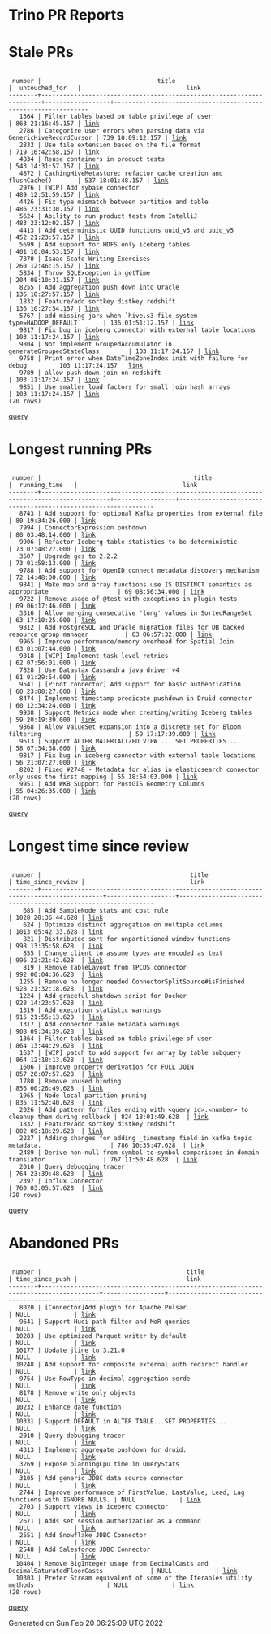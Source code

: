 Trino PR Reports
=======

#  Stale PRs
<pre><code>
 number |                                title                                 |  untouched_for   |                             link                              
--------+----------------------------------------------------------------------+------------------+---------------------------------------------------------------
   1364 | Filter tables based on table privilege of user                       | 863 21:16:45.157 | <a href="https://github.com/trinodb/trino/pull/1364">link</a> 
   2786 | Categorize user errors when parsing data via GenericHiveRecordCursor | 739 10:09:12.157 | <a href="https://github.com/trinodb/trino/pull/2786">link</a> 
   2832 | Use file extension based on the file format                          | 719 16:42:58.157 | <a href="https://github.com/trinodb/trino/pull/2832">link</a> 
   4834 | Reuse containers in product tests                                    | 543 14:31:57.157 | <a href="https://github.com/trinodb/trino/pull/4834">link</a> 
   4872 | CachingHiveMetastore: refactor cache creation and flushCache()       | 537 18:01:48.157 | <a href="https://github.com/trinodb/trino/pull/4872">link</a> 
   2976 | [WIP] Add sybase connector                                           | 489 12:51:59.157 | <a href="https://github.com/trinodb/trino/pull/2976">link</a> 
   4426 | Fix type mismatch between partition and table                        | 486 23:31:30.157 | <a href="https://github.com/trinodb/trino/pull/4426">link</a> 
   5624 | Ability to run product tests from IntelliJ                           | 483 23:12:02.157 | <a href="https://github.com/trinodb/trino/pull/5624">link</a> 
   4413 | Add deterministic UUID functions uuid_v3 and uuid_v5                 | 452 21:23:57.157 | <a href="https://github.com/trinodb/trino/pull/4413">link</a> 
   5699 | Add support for HDFS only iceberg tables                             | 401 10:04:53.157 | <a href="https://github.com/trinodb/trino/pull/5699">link</a> 
   7870 | Isaac Scafe Writing Exercises                                        | 260 12:46:15.157 | <a href="https://github.com/trinodb/trino/pull/7870">link</a> 
   5834 | Throw SQLException in getTime                                        | 204 08:10:31.157 | <a href="https://github.com/trinodb/trino/pull/5834">link</a> 
   8255 | Add aggregation push down into Oracle                                | 136 10:27:57.157 | <a href="https://github.com/trinodb/trino/pull/8255">link</a> 
   1832 | Feature/add sortkey distkey redshift                                 | 136 10:27:54.157 | <a href="https://github.com/trinodb/trino/pull/1832">link</a> 
   5767 | add missing jars when `hive.s3-file-system-type=HADOOP_DEFAULT`      | 136 01:51:12.157 | <a href="https://github.com/trinodb/trino/pull/5767">link</a> 
   9817 | Fix bug in iceberg connector with external table locations           | 103 11:17:24.157 | <a href="https://github.com/trinodb/trino/pull/9817">link</a> 
   9804 | Not implement GroupedAccumulator in generateGroupedStateClass        | 103 11:17:24.157 | <a href="https://github.com/trinodb/trino/pull/9804">link</a> 
   9758 | Print error when DateTimeZoneIndex init with failure for debug       | 103 11:17:24.157 | <a href="https://github.com/trinodb/trino/pull/9758">link</a> 
   9789 | allow push down join on redshift                                     | 103 11:17:24.157 | <a href="https://github.com/trinodb/trino/pull/9789">link</a> 
   9851 | Use smaller load factors for small join hash arrays                  | 103 11:17:24.157 | <a href="https://github.com/trinodb/trino/pull/9851">link</a> 
(20 rows)
</code></pre>
[query](https://github.com/nineinchnick/trino-cicd/blob/f3fdc62efb4e4be98fe1dfa35ca75eaa65013702/sql/pr/stale-prs.sql)

#  Longest running PRs
<pre><code>
 number |                                          title                                          |  running_time   |                             link                              
--------+-----------------------------------------------------------------------------------------+-----------------+---------------------------------------------------------------
   8743 | Add support for optional Kafka properties from external file                            | 80 19:34:26.000 | <a href="https://github.com/trinodb/trino/pull/8743">link</a> 
   7994 | ConnectorExpression pushdown                                                            | 80 03:48:14.000 | <a href="https://github.com/trinodb/trino/pull/7994">link</a> 
   9906 | Refactor Iceberg table statistics to be deterministic                                   | 73 07:48:27.000 | <a href="https://github.com/trinodb/trino/pull/9906">link</a> 
   3507 | Upgrade gcs to 2.2.2                                                                    | 73 01:58:13.000 | <a href="https://github.com/trinodb/trino/pull/3507">link</a> 
   9788 | Add support for OpenID connect metadata discovery mechanism                             | 72 14:48:00.000 | <a href="https://github.com/trinodb/trino/pull/9788">link</a> 
   9841 | Make map and array functions use IS DISTINCT semantics as appropriate                   | 69 08:56:34.000 | <a href="https://github.com/trinodb/trino/pull/9841">link</a> 
   9722 | Remove usage of @test with exceptions in plugin tests                                   | 69 06:17:46.000 | <a href="https://github.com/trinodb/trino/pull/9722">link</a> 
   3316 | Allow merging consecutive 'long' values in SortedRangeSet                               | 63 17:10:25.000 | <a href="https://github.com/trinodb/trino/pull/3316">link</a> 
   9812 | Add PostgreSQL and Oracle migration files for DB backed resource group manager          | 63 06:57:32.000 | <a href="https://github.com/trinodb/trino/pull/9812">link</a> 
   9965 | Improve performance/memory overhead for Spatial Join                                    | 63 01:07:44.000 | <a href="https://github.com/trinodb/trino/pull/9965">link</a> 
   9818 | [WIP] Implement task level retries                                                      | 62 07:56:01.000 | <a href="https://github.com/trinodb/trino/pull/9818">link</a> 
   7828 | Use Datastax Cassandra java driver v4                                                   | 61 01:29:54.000 | <a href="https://github.com/trinodb/trino/pull/7828">link</a> 
   9541 | [Pinot connector] Add support for basic authentication                                  | 60 23:08:27.000 | <a href="https://github.com/trinodb/trino/pull/9541">link</a> 
   8474 | Implement timestamp predicate pushdown in Druid connector                               | 60 12:34:24.000 | <a href="https://github.com/trinodb/trino/pull/8474">link</a> 
   9938 | Support Metrics mode when creating/writing Iceberg tables                               | 59 20:19:39.000 | <a href="https://github.com/trinodb/trino/pull/9938">link</a> 
   9868 | Allow ValueSet expansion into a discrete set for Bloom filtering                        | 59 17:17:39.000 | <a href="https://github.com/trinodb/trino/pull/9868">link</a> 
   9613 | Support ALTER MATERIALIZED VIEW ... SET PROPERTIES ...                                  | 58 07:34:38.000 | <a href="https://github.com/trinodb/trino/pull/9613">link</a> 
   9817 | Fix bug in iceberg connector with external table locations                              | 56 21:07:27.000 | <a href="https://github.com/trinodb/trino/pull/9817">link</a> 
   8202 | Fixed #2748 - Metadata for alias in elasticsearch connector only uses the first mapping | 55 18:54:03.000 | <a href="https://github.com/trinodb/trino/pull/8202">link</a> 
   9951 | Add WKB Support for PostGIS Geometry Columns                                            | 55 04:26:35.000 | <a href="https://github.com/trinodb/trino/pull/9951">link</a> 
(20 rows)
</code></pre>
[query](https://github.com/nineinchnick/trino-cicd/blob/f3fdc62efb4e4be98fe1dfa35ca75eaa65013702/sql/pr/running-prs.sql)

#  Longest time since review
<pre><code>
 number |                                         title                                         | time_since_review |                             link                              
--------+---------------------------------------------------------------------------------------+-------------------+---------------------------------------------------------------
    685 | Add SampleNode stats and cost rule                                                    | 1028 20:36:44.628 | <a href="https://github.com/trinodb/trino/pull/685">link</a>  
    624 | Optimize distinct aggregation on multiple columns                                     | 1013 05:42:33.628 | <a href="https://github.com/trinodb/trino/pull/624">link</a>  
    821 | Distributed sort for unpartitioned window functions                                   | 998 13:35:58.628  | <a href="https://github.com/trinodb/trino/pull/821">link</a>  
    855 | Change client to assume types are encoded as text                                     | 996 22:21:42.628  | <a href="https://github.com/trinodb/trino/pull/855">link</a>  
    819 | Remove TableLayout from TPCDS connector                                               | 992 00:04:36.628  | <a href="https://github.com/trinodb/trino/pull/819">link</a>  
   1255 | Remove no longer needed ConnectorSplitSource#isFinished                               | 928 21:32:18.628  | <a href="https://github.com/trinodb/trino/pull/1255">link</a> 
   1224 | Add graceful shutdown script for Docker                                               | 928 14:23:57.628  | <a href="https://github.com/trinodb/trino/pull/1224">link</a> 
   1319 | Add execution statistic warnings                                                      | 915 21:55:13.628  | <a href="https://github.com/trinodb/trino/pull/1319">link</a> 
   1317 | Add connector table metadata warnings                                                 | 908 09:34:39.628  | <a href="https://github.com/trinodb/trino/pull/1317">link</a> 
   1364 | Filter tables based on table privilege of user                                        | 864 13:44:29.628  | <a href="https://github.com/trinodb/trino/pull/1364">link</a> 
   1637 | [WIP] patch to add support for array by table subquery                                | 864 12:18:13.628  | <a href="https://github.com/trinodb/trino/pull/1637">link</a> 
   1606 | Improve property derivation for FULL JOIN                                             | 857 20:07:57.628  | <a href="https://github.com/trinodb/trino/pull/1606">link</a> 
   1780 | Remove unused binding                                                                 | 856 00:26:49.628  | <a href="https://github.com/trinodb/trino/pull/1780">link</a> 
   1965 | Node local partition pruning                                                          | 835 11:52:40.628  | <a href="https://github.com/trinodb/trino/pull/1965">link</a> 
   2026 | Add pattern for files ending with &lt;query_id&gt;.&lt;number&gt; to cleanup them during rollback | 824 18:01:49.628  | <a href="https://github.com/trinodb/trino/pull/2026">link</a> 
   1832 | Feature/add sortkey distkey redshift                                                  | 802 09:18:29.628  | <a href="https://github.com/trinodb/trino/pull/1832">link</a> 
   2227 | Adding changes for adding _timestamp field in kafka topic metadata.                   | 786 10:35:47.628  | <a href="https://github.com/trinodb/trino/pull/2227">link</a> 
   2489 | Derive non-null from symbol-to-symbol comparisons in domain translator                | 767 11:50:48.628  | <a href="https://github.com/trinodb/trino/pull/2489">link</a> 
   2010 | Query debugging tracer                                                                | 764 23:39:48.628  | <a href="https://github.com/trinodb/trino/pull/2010">link</a> 
   2397 | Influx Connector                                                                      | 760 03:05:57.628  | <a href="https://github.com/trinodb/trino/pull/2397">link</a> 
(20 rows)
</code></pre>
[query](https://github.com/nineinchnick/trino-cicd/blob/f3fdc62efb4e4be98fe1dfa35ca75eaa65013702/sql/pr/awaiting-review.sql)

#  Abandoned PRs
<pre><code>
 number |                                        title                                         | time_since_push |                              link                              
--------+--------------------------------------------------------------------------------------+-----------------+----------------------------------------------------------------
   8020 | [Connector]Add plugin for Apache Pulsar.                                             | NULL            | <a href="https://github.com/trinodb/trino/pull/8020">link</a>  
   9641 | Support Hudi path filter and MoR queries                                             | NULL            | <a href="https://github.com/trinodb/trino/pull/9641">link</a>  
  10283 | Use optimized Parquet writer by default                                              | NULL            | <a href="https://github.com/trinodb/trino/pull/10283">link</a> 
  10177 | Update jline to 3.21.0                                                               | NULL            | <a href="https://github.com/trinodb/trino/pull/10177">link</a> 
  10248 | Add support for composite external auth redirect handler                             | NULL            | <a href="https://github.com/trinodb/trino/pull/10248">link</a> 
   9754 | Use RowType in decimal aggregation serde                                             | NULL            | <a href="https://github.com/trinodb/trino/pull/9754">link</a>  
   8178 | Remove write only objects                                                            | NULL            | <a href="https://github.com/trinodb/trino/pull/8178">link</a>  
  10232 | Enhance date function                                                                | NULL            | <a href="https://github.com/trinodb/trino/pull/10232">link</a> 
  10331 | Support DEFAULT in ALTER TABLE...SET PROPERTIES...                                   | NULL            | <a href="https://github.com/trinodb/trino/pull/10331">link</a> 
   2010 | Query debugging tracer                                                               | NULL            | <a href="https://github.com/trinodb/trino/pull/2010">link</a>  
   4313 | Implement aggregate pushdown for druid.                                              | NULL            | <a href="https://github.com/trinodb/trino/pull/4313">link</a>  
   3269 | Expose planningCpu time in QueryStats                                                | NULL            | <a href="https://github.com/trinodb/trino/pull/3269">link</a>  
   3105 | Add generic JDBC data source connector                                               | NULL            | <a href="https://github.com/trinodb/trino/pull/3105">link</a>  
   2744 | Improve performance of FirstValue, LastValue, Lead, Lag functions with IGNORE NULLS. | NULL            | <a href="https://github.com/trinodb/trino/pull/2744">link</a>  
   2703 | Support views in iceberg connector                                                   | NULL            | <a href="https://github.com/trinodb/trino/pull/2703">link</a>  
   2671 | Adds set session authorization as a command                                          | NULL            | <a href="https://github.com/trinodb/trino/pull/2671">link</a>  
   2551 | Add Snowflake JDBC Connector                                                         | NULL            | <a href="https://github.com/trinodb/trino/pull/2551">link</a>  
   2548 | Add Salesforce JDBC Connector                                                        | NULL            | <a href="https://github.com/trinodb/trino/pull/2548">link</a>  
  10404 | Remove BigInteger usage from DecimalCasts and DecimalSaturatedFloorCasts             | NULL            | <a href="https://github.com/trinodb/trino/pull/10404">link</a> 
  10303 | Prefer Stream equivalent of some of the Iterables utility methods                    | NULL            | <a href="https://github.com/trinodb/trino/pull/10303">link</a> 
(20 rows)
</code></pre>
[query](https://github.com/nineinchnick/trino-cicd/blob/f3fdc62efb4e4be98fe1dfa35ca75eaa65013702/sql/pr/abandoned-prs.sql)

Generated on Sun Feb 20 06:25:09 UTC 2022
